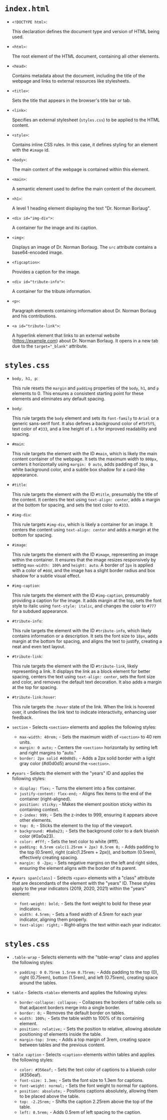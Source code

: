 <code><h1>index.html</h1></code>

<ul>
  <li>
    <code>&lt;!DOCTYPE html&gt;</code>:
    <p>This declaration defines the document type and version of HTML being used.</p>
  </li>
</ul>

<ul>
  <li>
    <code>&lt;html&gt;</code>:
    <p>The root element of the HTML document, containing all other elements.</p>
  </li>
</ul>

<ul>
  <li>
    <code>&lt;head&gt;</code>:
    <p>Contains metadata about the document, including the title of the webpage and links to external resources like stylesheets.</p>
  </li>
</ul>

<ul>
  <li>
    <code>&lt;title&gt;</code>:
    <p>Sets the title that appears in the browser's title bar or tab.</p>
  </li>
</ul>

<ul>
  <li>
    <code>&lt;link&gt;</code>:
    <p>Specifies an external stylesheet (<code>styles.css</code>) to be applied to the HTML content.</p>
  </li>
</ul>

<ul>
  <li>
    <code>&lt;style&gt;</code>:
    <p>Contains inline CSS rules. In this case, it defines styling for an element with the <code>#image</code> id.</p>
  </li>
</ul>

<ul>
  <li>
    <code>&lt;body&gt;</code>:
    <p>The main content of the webpage is contained within this element.</p>
  </li>
</ul>

<ul>
  <li>
    <code>&lt;main&gt;</code>:
    <p>A semantic element used to define the main content of the document.</p>
  </li>
</ul>

<ul>
  <li>
    <code>&lt;h1&gt;</code>:
    <p>A level 1 heading element displaying the text "Dr. Norman Borlaug".</p>
  </li>
</ul>

<ul>
  <li>
    <code>&lt;div id="img-div"&gt;</code>:
    <p>A container for the image and its caption.</p>
  </li>
</ul>

<ul>
  <li>
    <code>&lt;img&gt;</code>:
    <p>Displays an image of Dr. Norman Borlaug. The <code>src</code> attribute contains a base64-encoded image.</p>
  </li>
</ul>

<ul>
  <li>
    <code>&lt;figcaption&gt;</code>:
    <p>Provides a caption for the image.</p>
  </li>
</ul>

<ul>
  <li>
    <code>&lt;div id="tribute-info"&gt;</code>:
    <p>A container for the tribute information.</p>
  </li>
</ul>

<ul>
  <li>
    <code>&lt;p&gt;</code>:
    <p>Paragraph elements containing information about Dr. Norman Borlaug and his contributions.</p>
  </li>
</ul>

<ul>
  <li>
    <code>&lt;a id="tribute-link"&gt;</code>:
    <p>A hyperlink element that links to an external website (<a href="https://example.com" target="_blank">https://example.com</a>) about Dr. Norman Borlaug. It opens in a new tab due to the <code>target="_blank"</code> attribute.</p>
  </li>
</ul>

<code><h1>styles.css</h1></code>
<ul>
  <li>
    <code>body, h1, p</code>:
    <p>This rule resets the <code>margin</code> and <code>padding</code> properties of the <code>body</code>, <code>h1</code>, and <code>p</code> elements to 0. This ensures a consistent starting point for these elements and eliminates any default spacing.</p>
  </li>
  <li>
    <code>body</code>:
    <p>This rule targets the <code>body</code> element and sets its <code>font-family</code> to <code>Arial</code> or a generic sans-serif font. It also defines a background color of <code>#f5f5f5</code>, text color of <code>#333</code>, and a line height of <code>1.6</code> for improved readability and spacing.</p>
  </li>
  <li>
    <code>#main</code>:
    <p>This rule targets the element with the ID <code>#main</code>, which is likely the main content container of the webpage. It sets the maximum width to <code>800px</code>, centers it horizontally using <code>margin: 0 auto</code>, adds padding of <code>20px</code>, a white background color, and a subtle box shadow for a card-like appearance.</p>
  </li>
  <li>
    <code>#title</code>:
    <p>This rule targets the element with the ID <code>#title</code>, presumably the title of the content. It centers the text using <code>text-align: center</code>, adds a margin at the bottom for spacing, and sets the text color to <code>#333</code>.</p>
  </li>
  <li>
    <code>#img-div</code>:
    <p>This rule targets <code>#img-div</code>, which is likely a container for an image. It centers the content using <code>text-align: center</code> and adds a margin at the bottom for spacing.</p>
  </li>
  <li>
    <code>#image</code>:
    <p>This rule targets the element with the ID <code>#image</code>, representing an image within the container. It ensures that the image resizes responsively by setting <code>max-width: 100%</code> and <code>height: auto</code>. A border of <code>2px</code> is applied with a color of <code>#ddd</code>, and the image has a slight border radius and box shadow for a subtle visual effect.</p>
  </li>
  <li>
    <code>#img-caption</code>:
    <p>This rule targets the element with the ID <code>#img-caption</code>, presumably providing a caption for the image. It adds margin at the top, sets the font style to italic using <code>font-style: italic</code>, and changes the color to <code>#777</code> for a subdued appearance.</p>
  </li>
  <li>
    <code>#tribute-info</code>:
    <p>This rule targets the element with the ID <code>#tribute-info</code>, which likely contains information or a description. It sets the font size to <code>18px</code>, adds margin at the bottom for spacing, and aligns the text to justify, creating a neat and even text layout.</p>
  </li>
  <li>
    <code>#tribute-link</code>:
    <p>This rule targets the element with the ID <code>#tribute-link</code>, likely representing a link. It displays the link as a block element for better spacing, centers the text using <code>text-align: center</code>, sets the font size and color, and removes the default text decoration. It also adds a margin at the top for spacing.</p>
  </li>
  <li>
    <code>#tribute-link:hover</code>:
    <p>This rule targets the <code>:hover</code> state of the link. When the link is hovered over, it underlines the link text to indicate interactivity, enhancing user feedback.</p>
  </li>
</ul>
<ul>
  <li><code>section</code> - Selects <code>&lt;section&gt;</code> elements and applies the following styles:</li>
  <ul>
    <li><code>max-width: 40rem;</code> - Sets the maximum width of <code>&lt;section&gt;</code> to 40 rem units.</li>
    <li><code>margin: 0 auto;</code> - Centers the <code>&lt;section&gt;</code> horizontally by setting left and right margins to "auto."</li>
    <li><code>border: 2px solid #d0d0d5;</code> - Adds a 2px solid border with a light gray color (#d0d0d5) around the <code>&lt;section&gt;</code>.</li>
  </ul>
</ul>

<ul>
  <li><code>#years</code> - Selects the element with the "years" ID and applies the following styles:</li>
  <ul>
    <li><code>display: flex;</code> - Turns the element into a flex container.</li>
    <li><code>justify-content: flex-end;</code> - Aligns flex items to the end of the container (right-aligned).</li>
    <li><code>position: sticky;</code> - Makes the element position sticky within its containing context.</li>
    <li><code>z-index: 999;</code> - Sets the z-index to 999, ensuring it appears above other elements.</li>
    <li><code>top: 0;</code> - Sticks the element to the top of the viewport.</li>
    <li><code>background: #0a0a23;</code> - Sets the background color to a dark blueish color (#0a0a23).</li>
    <li><code>color: #fff;</code> - Sets the text color to white (#fff).</li>
    <li><code>padding: 0.5rem calc(1.25rem + 2px) 0.5rem 0;</code> - Adds padding to the top (0.5rem), right (calc(1.25rem + 2px)), and bottom (0.5rem), effectively creating spacing.</li>
    <li><code>margin: 0 -2px;</code> - Sets negative margins on the left and right sides, ensuring the element aligns with the border of its parent.</li>
  </ul>
</ul>

<ul>
  <li><code>#years span[class]</code> - Selects <code>&lt;span&gt;</code> elements with a "class" attribute that are descendants of the element with the "years" ID. These styles apply to the year indicators (2019, 2020, 2021) within the "years" element:</li>
  <ul>
    <li><code>font-weight: bold;</code> - Sets the font weight to bold for these year indicators.</li>
    <li><code>width: 4.5rem;</code> - Sets a fixed width of 4.5rem for each year indicator, aligning them properly.</li>
    <li><code>text-align: right;</code> - Right-aligns the text within each year indicator.</li>
  </ul>
</ul>

<code><h1>styles.css</h1></code>

<ul>
  <li><code>.table-wrap</code> - Selects elements with the "table-wrap" class and applies the following styles:</li>
  <ul>
    <li><code>padding: 0 0.75rem 1.5rem 0.75rem;</code> - Adds padding to the top (0), right (0.75rem), bottom (1.5rem), and left (0.75rem), creating space around the tables.</li>
  </ul>
</ul>

<ul>
  <li><code>table</code> - Selects <code>&lt;table&gt;</code> elements and applies the following styles:</li>
  <ul>
    <li><code>border-collapse: collapse;</code> - Collapses the borders of table cells so that adjacent borders merge into a single border.</li>
    <li><code>border: 0;</code> - Removes the default border on tables.</li>
    <li><code>width: 100%;</code> - Sets the table width to 100% of its containing element.</li>
    <li><code>position: relative;</code> - Sets the position to relative, allowing absolute positioning of elements inside the table.</li>
    <li><code>margin-top: 3rem;</code> - Adds a top margin of 3rem, creating space between tables and the previous content.</li>
  </ul>
</ul>

<ul>
  <li><code>table caption</code> - Selects <code>&lt;caption&gt;</code> elements within tables and applies the following styles:</li>
  <ul>
    <li><code>color: #356eaf;</code> - Sets the text color of captions to a blueish color (#356eaf).</li>
    <li><code>font-size: 1.3em;</code> - Sets the font size to 1.3em for captions.</li>
    <li><code>font-weight: normal;</code> - Sets the font weight to normal for captions.</li>
    <li><code>position: absolute;</code> - Positions captions absolutely, allowing them to be placed above the table.</li>
    <li><code>top: -2.25rem;</code> - Shifts the caption 2.25rem above the top of the table.</li>
    <li><code>left: 0.5rem;</code> - Adds 0.5rem of left spacing to the caption.</li>
  </ul>
</ul>

